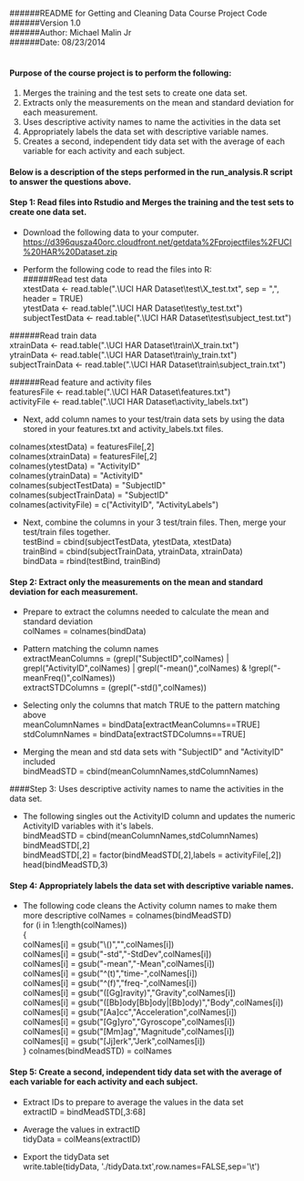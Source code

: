

######README for Getting and Cleaning Data Course Project Code <br>
######Version 1.0<br>
######Author: Michael Malin Jr<br>
######Date: 08/23/2014<br><br>


#### Purpose of the course project is to perform the following:<br>
1. Merges the training and the test sets to create one data set.<br>
2. Extracts only the measurements on the mean and standard deviation for each measurement. <br>
3. Uses descriptive activity names to name the activities in the data set<br>
4. Appropriately labels the data set with descriptive variable names.<br> 
5. Creates a second, independent tidy data set with the average of each variable for each activity and each subject. <br>

#### Below is a description of the steps performed in the run_analysis.R script  to answer the questions above.<br>

#### Step 1: Read files into Rstudio and Merges the training and the test sets to create one data set.<br>
- Download the following data to your computer.<br>
https://d396qusza40orc.cloudfront.net/getdata%2Fprojectfiles%2FUCI%20HAR%20Dataset.zip <br>

- Perform the following code to read the files into R:<br>
######Read test data <br>
xtestData <- read.table(".\\UCI HAR Dataset\\test\\X_test.txt", sep = ",", header = TRUE)<br>
ytestData <- read.table(".\\UCI HAR Dataset\\test\\y_test.txt")<br>
subjectTestData <- read.table(".\\UCI HAR Dataset\\test\\subject_test.txt")<br>

######Read train data<br>
xtrainData <- read.table(".\\UCI HAR Dataset\\train\\X_train.txt")<br>
ytrainData <- read.table(".\\UCI HAR Dataset\\train\\y_train.txt")<br>
subjectTrainData <- read.table(".\\UCI HAR Dataset\\train\\subject_train.txt")<br>

######Read feature and activity files<br>
featuresFile <- read.table(".\\UCI HAR Dataset\\features.txt")<br>
activityFile <- read.table(".\\UCI HAR Dataset\\activity_labels.txt")<br>

- Next, add column names to your test/train data sets by using the data stored in your features.txt and activity_labels.txt files.<br>

colnames(xtestData) = featuresFile[,2]<br>
colnames(xtrainData) = featuresFile[,2]<br>
colnames(ytestData) = "ActivityID"<br>
colnames(ytrainData) = "ActivityID"<br>
colnames(subjectTestData) = "SubjectID"<br>
colnames(subjectTrainData) = "SubjectID"<br>
colnames(activityFile) = c("ActivityID", "ActivityLabels") <br>

- Next, combine the columns in your 3 test/train files. Then, merge your test/train files together.<br>
testBind = cbind(subjectTestData, ytestData, xtestData)<br>
trainBind = cbind(subjectTrainData, ytrainData, xtrainData)<br>
bindData = rbind(testBind, trainBind)<br>

#### Step 2: Extract only the measurements on the mean and standard deviation for each measurement. <br>
- Prepare to extract the columns needed to calculate the mean and standard deviation<br>
colNames = colnames(bindData)<br>

- Pattern matching the column names<br>
extractMeanColumns = (grepl("SubjectID",colNames)  |  grepl("ActivityID",colNames)  | grepl("-mean()",colNames) & !grepl("-meanFreq()",colNames))<br>
extractSTDColumns =  (grepl("-std()",colNames))<br>

- Selecting only the columns that match TRUE to the pattern matching above<br>
meanColumnNames = bindData[extractMeanColumns==TRUE]<br>
stdColumnNames = bindData[extractSTDColumns==TRUE]<br>

- Merging the mean and std data sets with "SubjectID" and "ActivityID" included<br>
bindMeadSTD = cbind(meanColumnNames,stdColumnNames)<br>

####Step 3: Uses descriptive activity names to name the activities in the data set.<br>
- The following singles out the ActivityID column and updates the numeric ActivityID variables with it's labels. <br>
bindMeadSTD = cbind(meanColumnNames,stdColumnNames)<br>
bindMeadSTD[,2]<br>
bindMeadSTD[,2] = factor(bindMeadSTD[,2],labels = activityFile[,2])<br>
head(bindMeadSTD,3)<br>

#### Step 4: Appropriately labels the data set with descriptive variable names. <br>
- The following code cleans the Activity column names to make them more descriptive
colNames  = colnames(bindMeadSTD)<br>
for (i in 1:length(colNames)) <br>
{<br>
        colNames[i] = gsub("\\()","",colNames[i])<br>
        colNames[i] = gsub("-std","-StdDev",colNames[i])<br>
        colNames[i] = gsub("-mean","-Mean",colNames[i])<br>
        colNames[i] = gsub("^(t)","time-",colNames[i])<br>
        colNames[i] = gsub("^(f)","freq-",colNames[i])<br>
        colNames[i] = gsub("([Gg]ravity)","Gravity",colNames[i])<br>
        colNames[i] = gsub("([Bb]ody[Bb]ody|[Bb]ody)","Body",colNames[i])<br>
        colNames[i] = gsub("[Aa]cc","Acceleration",colNames[i])<br>
        colNames[i] = gsub("[Gg]yro","Gyroscope",colNames[i])<br>
        colNames[i] = gsub("[Mm]ag","Magnitude",colNames[i])<br>
        colNames[i] = gsub("[Jj]erk","Jerk",colNames[i])<br>
}
colnames(bindMeadSTD) = colNames  <br>

#### Step 5: Create a second, independent tidy data set with the average of each variable for each activity and each subject.<br>

- Extract IDs to prepare to average the values in the data set <br>
extractID = bindMeadSTD[,3:68]<br>

- Average the values in extractID<br>
tidyData = colMeans(extractID)<br>

- Export the tidyData set <br>
write.table(tidyData, './tidyData.txt',row.names=FALSE,sep='\t')<br>


















